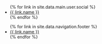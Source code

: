 <footer>
	<ul>
		{% for link in site.data.main.user.social %}
			<li><a href="{{ link.href }}">{{ link.name }}</a></li>
		{% endfor %}
	</ul>
	<ul>
		{% for link in site.data.navigation.footer %}
			<li><a href="{{ link.href }}">{{ link.name }}</a></li>
		{% endfor %}
	</ul>
</footer>